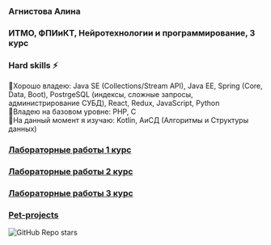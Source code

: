 ### Агнистова Алина
### ИТМО, ФПИиКТ, Нейротехнологии и программирование, 3 курс


### Hard skills ⚡
<!--
![Java](https://img.shields.io/badge/java-%23ED8B00.svg?style=for-the-badge&logo=openjdk&logoColor=white)
![Postgres](https://img.shields.io/badge/postgres-%23316192.svg?style=for-the-badge&logo=postgresql&logoColor=white)
![HTML5](https://img.shields.io/badge/html5-%23E34F26.svg?style=for-the-badge&logo=html5&logoColor=white)
![CSS3](https://img.shields.io/badge/css3-%231572B6.svg?style=for-the-badge&logo=css3&logoColor=white)
![JavaScript](https://img.shields.io/badge/javascript-%23323330.svg?style=for-the-badge&logo=javascript&logoColor=%23F7DF1E)
![Python](https://img.shields.io/badge/python-3670A0?style=for-the-badge&logo=python&logoColor=ffdd54)
![PHP](https://img.shields.io/badge/php-%23777BB4.svg?style=for-the-badge&logo=php&logoColor=white)
<br>
-->

🌱Хорошо владею: Java SE (Collections/Stream API), Java EE, Spring (Core, Data, Boot), PostrgeSQL (индексы, сложные запросы, администрирование СУБД), React, Redux, JavaScript, Python<br>
🌱Владею на базовом уровне: PHP, C<br>
🌱На данный момент я изучаю: Kotlin, АиСД (Алгоритмы и Структуры данных)<br>




### [Лабораторные работы 1 курс](https://github.com/alinaagnistova/alinaagnistova/blob/main/navigation.md) 
### [Лабораторные работы 2 курс](https://github.com/alinaagnistova/alinaagnistova/blob/main/navigation2.md) 
### [Лабораторные работы 3 курс](https://github.com/alinaagnistova/alinaagnistova/blob/main/navigation3.md) 
### [Pet-projects](https://github.com/alinaagnistova/alinaagnistova/blob/main/navigation4.md) 


![GitHub Repo stars](https://img.shields.io/github/stars/alinaagnistova)


<!--
**alinaagnistova/alinaagnistova** is a ✨ _special_ ✨ repository because its `README.md` (this file) appears on your GitHub profile.

Here are some ideas to get you started:

- 🔭 I’m currently working on ...
- 🌱 I’m currently learning ...
- 👯 I’m looking to collaborate on ...
- 🤔 I’m looking for help with ...
- 💬 Ask me about ...
- 📫 How to reach me: ...
- 😄 Pronouns: ...
- ⚡ Fun fact: ...
-->
